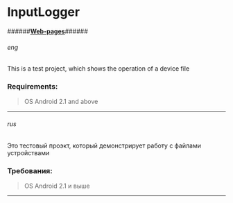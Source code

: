 ﻿# InputLogger #
######**[Web-pages](http://java-virys.narod.ru/ "javavirys")**######

###### eng ######
This is a test project, which shows the operation of a device file
### Requirements: ###
>OS Android 2.1 and above

***
###### rus ######
Это тестовый проэкт, который демонстрирует работу с файлами устройствами
### Требования: ###
>OS Android 2.1 и выше

***
